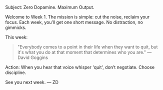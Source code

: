 Subject: Zero Dopamine. Maximum Output.

Welcome to Week 1.
The mission is simple: cut the noise, reclaim your focus.
Each week, you’ll get one short message. No distraction, no gimmicks.

This week: 
> "Everybody comes to a point in their life when they want to quit, 
> but it's what you do at that moment that determines who you are."
— David Goggins

Action: When you hear that voice whisper 'quit', don’t negotiate. Choose discipline.

See you next week.
— ZD